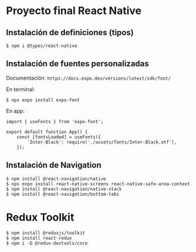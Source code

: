 # Proyecto final React Native


## Instalación de definiciones (tipos)

```
$ npm i @types/react-native
```

## Instalación de fuentes personalizadas

Documentación: `https://docs.expo.dev/versions/latest/sdk/font/`

En terminal:

```
$ npx expo install expo-font
```

En app:

```
import { useFonts } from 'expo-font';

export default function App() {
    const [fontsLoaded] = useFonts({
        'Inter-Black': require('./assets/fonts/Inter-Black.otf'),
    });
```

## Instalación de Navigation

```
$ npm install @react-navigation/native
$ npx expo install react-native-screens react-native-safe-area-context
$ npm install @react-navigation/native-stack
$ npm install @react-navigation/bottom-tabs
```

# Redux Toolkit

```
$ npm install @reduxjs/toolkit
$ npm install react-redux
$ npm i -D @redux-devtools/core
```